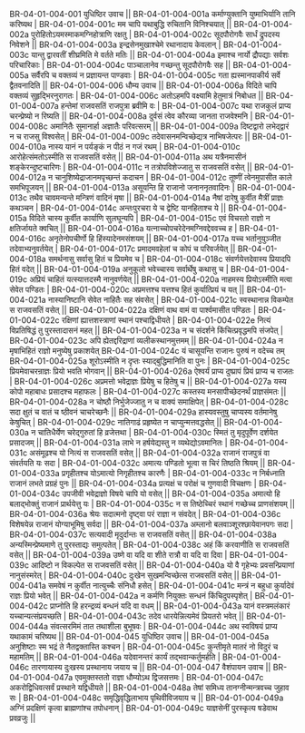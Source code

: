 BR-04-01-004-001  युधिष्ठिर उवाच ||
BR-04-01-004-001a कर्माण्युक्तानि युष्माभिर्यानि तानि करिष्यथ |
BR-04-01-004-001c मम चापि यथाबुद्धि रुचितानि विनिश्चयात् ||
BR-04-01-004-002a पुरोहितोऽयमस्माकमग्निहोत्राणि रक्षतु |
BR-04-01-004-002c सूदपौरोगवैः सार्धं द्रुपदस्य निवेशने ||
BR-04-01-004-003a इन्द्रसेनमुखाश्चेमे रथानादाय केवलान् |
BR-04-01-004-003c यान्तु द्वारवतीं शीघ्रमिति मे वर्तते मतिः ||
BR-04-01-004-004a इमाश्च नार्यो द्रौपद्याः सर्वशः परिचारिकाः |
BR-04-01-004-004c पाञ्चालानेव गच्छन्तु सूदपौरोगवैः सह ||
BR-04-01-004-005a सर्वैरपि च वक्तव्यं न प्रज्ञायन्त पाण्डवाः |
BR-04-01-004-005c गता ह्यस्मानपाकीर्य सर्वे द्वैतवनादिति ||
BR-04-01-004-006  धौम्य उवाच ||
BR-04-01-004-006a विदिते चापि वक्तव्यं सुहृद्भिरनुरागतः |
BR-04-01-004-006c अतोऽहमपि वक्ष्यामि हेतुमात्रं निबोधत ||
BR-04-01-004-007a हन्तेमां राजवसतिं राजपुत्रा ब्रवीमि वः |
BR-04-01-004-007c यथा राजकुलं प्राप्य चरन्प्रेष्यो न रिष्यति ||
BR-04-01-004-008a दुर्वसं त्वेव कौरव्या जानता राजवेश्मनि |
BR-04-01-004-008c अमानितैः सुमानार्हा अज्ञातैः परिवत्सरम् ||
BR-04-01-004-009a दिष्टद्वारो लभेद्द्वारं न च राजसु विश्वसेत् |
BR-04-01-004-009c तदेवासनमन्विच्छेद्यत्र नाभिषजेत्परः ||
BR-04-01-004-010a नास्य यानं न पर्यङ्कं न पीठं न गजं रथम् |
BR-04-01-004-010c आरोहेत्संमतोऽस्मीति स राजवसतिं वसेत् ||
BR-04-01-004-011a अथ यत्रैनमासीनं शङ्केरन्दुष्टचारिणः |
BR-04-01-004-011c न तत्रोपविशेज्जातु स राजवसतिं वसेत् ||
BR-04-01-004-012a न चानुशिष्येद्राजानमपृच्छन्तं कदाचन |
BR-04-01-004-012c तूष्णीं त्वेनमुपासीत काले समभिपूजयन् ||
BR-04-01-004-013a असूयन्ति हि राजानो जनाननृतवादिनः |
BR-04-01-004-013c तथैव चावमन्यन्ते मन्त्रिणं वादिनं मृषा ||
BR-04-01-004-014a नैषां दारेषु कुर्वीत मैत्रीं प्राज्ञः कथञ्चन |
BR-04-01-004-014c अन्तःपुरचरा ये च द्वेष्टि यानहिताश्च ये ||
BR-04-01-004-015a विदिते चास्य कुर्वीत कार्याणि सुलघून्यपि |
BR-04-01-004-015c एवं विचरतो राज्ञो न क्षतिर्जायते क्वचित् ||
BR-04-01-004-016a यत्नाच्चोपचरेदेनमग्निवद्देववच्च ह |
BR-04-01-004-016c अनृतेनोपचीर्णो हि हिंस्यादेनमसंशयम् ||
BR-04-01-004-017a यच्च भर्तानुयुञ्जीत तदेवाभ्यनुवर्तयेत् |
BR-04-01-004-017c प्रमादमवहेलां च कोपं च परिवर्जयेत् ||
BR-04-01-004-018a समर्थनासु सर्वासु हितं च प्रियमेव च |
BR-04-01-004-018c संवर्णयेत्तदेवास्य प्रियादपि हितं वदेत् ||
BR-04-01-004-019a अनुकूलो भवेच्चास्य सर्वार्थेषु कथासु च |
BR-04-01-004-019c अप्रियं चाहितं यत्स्यात्तदस्मै नानुवर्णयेत् ||
BR-04-01-004-020a नाहमस्य प्रियोऽस्मीति मत्वा सेवेत पण्डितः |
BR-04-01-004-020c अप्रमत्तश्च यत्तश्च हितं कुर्यात्प्रियं च यत् ||
BR-04-01-004-021a नास्यानिष्टानि सेवेत नाहितैः सह संवसेत् |
BR-04-01-004-021c स्वस्थानान्न विकम्पेत स राजवसतिं वसेत् ||
BR-04-01-004-022a दक्षिणं वाथ वामं वा पार्श्वमासीत पण्डितः |
BR-04-01-004-022c रक्षिणां ह्यात्तशस्त्राणां स्थानं पश्चाद्विधीयते  |
BR-04-01-004-022e नित्यं विप्रतिषिद्धं तु पुरस्तादासनं महत् ||
BR-04-01-004-023a न च संदर्शने किंचित्प्रवृद्धमपि संजपेत् |
BR-04-01-004-023c अपि ह्येतद्दरिद्राणां व्यलीकस्थानमुत्तमम् ||
BR-04-01-004-024a न मृषाभिहितं राज्ञो मनुष्येषु प्रकाशयेत्
BR-04-01-004-024c यं चासूयन्ति राजानः पुरुषं न वदेच्च तम्
BR-04-01-004-025a शूरोऽस्मीति न दृप्तः स्याद्बुद्धिमानिति वा पुनः |
BR-04-01-004-025c प्रियमेवाचरन्राज्ञः प्रियो भवति भोगवान् ||
BR-04-01-004-026a ऐश्वर्यं प्राप्य दुष्प्रापं प्रियं प्राप्य च राजतः |
BR-04-01-004-026c अप्रमत्तो भवेद्राज्ञः प्रियेषु च हितेषु च ||
BR-04-01-004-027a यस्य कोपो महाबाधः प्रसादश्च महाफलः |
BR-04-01-004-027c कस्तस्य मनसापीच्छेदनर्थं प्राज्ञसंमतः ||
BR-04-01-004-028a न चोष्ठौ निर्भुजेज्जातु न च वाक्यं समाक्षिपेत् |
BR-04-01-004-028c सदा क्षुतं च वातं च ष्ठीवनं चाचरेच्छनैः ||
BR-04-01-004-029a हास्यवस्तुषु चाप्यस्य वर्तमानेषु केषुचित् |
BR-04-01-004-029c नातिगाढं प्रहृष्येत न चाप्युन्मत्तवद्धसेत् ||
BR-04-01-004-030a न चातिधैर्येण चरेद्गुरुतां हि व्रजेत्तथा |
BR-04-01-004-030c स्मितं तु मृदुपूर्वेण दर्शयेत प्रसादजम् ||
BR-04-01-004-031a लाभे न हर्षयेद्यस्तु न व्यथेद्योऽवमानितः |
BR-04-01-004-031c असंमूढश्च यो नित्यं स राजवसतिं वसेत् ||
BR-04-01-004-032a राजानं राजपुत्रं वा संवर्तयति यः सदा |
BR-04-01-004-032c अमात्यः पण्डितो भूत्वा स चिरं तिष्ठति श्रियम् ||
BR-04-01-004-033a प्रगृहीतश्च योऽमात्यो निगृहीतश्च कारणैः |
BR-04-01-004-033c न निर्बध्नाति राजानं लभते प्रग्रहं पुनः ||
BR-04-01-004-034a प्रत्यक्षं च परोक्षं च गुणवादी विचक्षणः |
BR-04-01-004-034c उपजीवी भवेद्राज्ञो विषये चापि यो वसेत् ||
BR-04-01-004-035a अमात्यो हि बलाद्भोक्तुं राजानं प्रार्थयेत्तु यः |
BR-04-01-004-035c न स तिष्ठेच्चिरं स्थानं गच्छेच्च प्राणसंशयम् ||
BR-04-01-004-036a श्रेयः सदात्मनो दृष्ट्वा परं राज्ञा न संवदेत् |
BR-04-01-004-036c विशेषयेन्न राजानं योग्याभूमिषु सर्वदा ||
BR-04-01-004-037a अम्लानो बलवाञ्शूरश्छायेवानपगः सदा |
BR-04-01-004-037c सत्यवादी मृदुर्दान्तः स राजवसतिं वसेत् ||
BR-04-01-004-038a अन्यस्मिन्प्रेष्यमाणे तु पुरस्ताद्यः समुत्पतेत् |
BR-04-01-004-038c अहं किं करवाणीति स राजवसतिं वसेत् ||
BR-04-01-004-039a उष्णे वा यदि वा शीते रात्रौ वा यदि वा दिवा |
BR-04-01-004-039c आदिष्टो न विकल्पेत स राजवसतिं वसेत् ||
BR-04-01-004-040a यो वै गृहेभ्यः प्रवसन्प्रियाणां नानुसंस्मरेत् |
BR-04-01-004-040c दुःखेन सुखमन्विच्छेत्स राजवसतिं वसेत् ||
BR-04-01-004-041a समवेषं न कुर्वीत नात्युच्चैः संनिधौ हसेत् |
BR-04-01-004-041c मन्त्रं न बहुधा कुर्यादेवं राज्ञः प्रियो भवेत् ||
BR-04-01-004-042a न कर्मणि नियुक्तः सन्धनं किंचिदुपस्पृशेत् |
BR-04-01-004-042c प्राप्नोति हि हरन्द्रव्यं बन्धनं यदि वा वधम् ||
BR-04-01-004-043a यानं वस्त्रमलंकारं यच्चान्यत्संप्रयच्छति |
BR-04-01-004-043c तदेव धारयेन्नित्यमेवं प्रियतरो भवेत् ||
BR-04-01-004-044a संवत्सरमिमं तात तथाशीला बुभूषवः |
BR-04-01-004-044c अथ स्वविषयं प्राप्य यथाकामं चरिष्यथ ||
BR-04-01-004-045  युधिष्ठिर उवाच ||
BR-04-01-004-045a अनुशिष्टाः स्म भद्रं ते नैतद्वक्तास्ति कश्चन |
BR-04-01-004-045c कुन्तीमृते मातरं नो विदुरं च महामतिम् ||
BR-04-01-004-046a यदेवानन्तरं कार्यं तद्भवान्कर्तुमर्हति |
BR-04-01-004-046c तारणायास्य दुःखस्य प्रस्थानाय जयाय च ||
BR-04-01-004-047  वैशंपायन उवाच ||
BR-04-01-004-047a एवमुक्तस्ततो राज्ञा धौम्योऽथ द्विजसत्तमः |
BR-04-01-004-047c अकरोद्विधिवत्सर्वं प्रस्थाने यद्विधीयते ||
BR-04-01-004-048a तेषां समिध्य तानग्नीन्मन्त्रवच्च जुहाव सः |
BR-04-01-004-048c समृद्धिवृद्धिलाभाय पृथिवीविजयाय च ||
BR-04-01-004-049a अग्निं प्रदक्षिणं कृत्वा ब्राह्मणांश्च तपोधनान् |
BR-04-01-004-049c याज्ञसेनीं पुरस्कृत्य षडेवाथ प्रवव्रजुः ||
